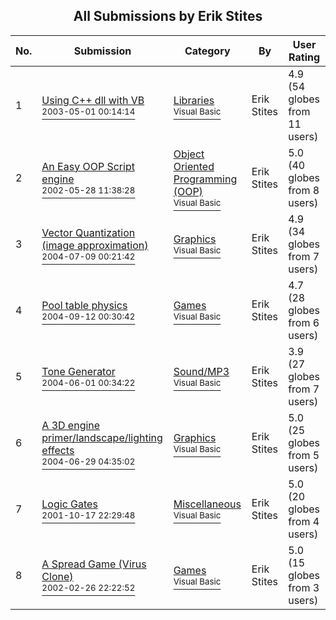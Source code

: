 ﻿<div align="center">

## All Submissions by Erik Stites

</div>

No.  | Submission | Category | By   | User Rating
---- | ---------- | -------- | ---- | -----------
1 | [Using C\+\+ dll with VB<br /><sup>2003-05-01 00:14:14</sup>](https://github.com/Planet-Source-Code/erik-stites-using-c-dll-with-vb__1-45369) | [Libraries<br /><sup>Visual Basic</sup>](../ByCategory/libraries__1-49.md) | Erik Stites | 4.9 (54 globes from 11 users)
2 | [An Easy OOP Script engine<br /><sup>2002-05-28 11:38:28</sup>](https://github.com/Planet-Source-Code/erik-stites-an-easy-oop-script-engine__1-35210) | [Object Oriented Programming \(OOP\)<br /><sup>Visual Basic</sup>](../ByCategory/object-oriented-programming-oop__1-47.md) | Erik Stites | 5.0 (40 globes from 8 users)
3 | [Vector Quantization \(image approximation\)<br /><sup>2004-07-09 00:21:42</sup>](https://github.com/Planet-Source-Code/erik-stites-vector-quantization-image-approximation__1-54833) | [Graphics<br /><sup>Visual Basic</sup>](../ByCategory/graphics__1-46.md) | Erik Stites | 4.9 (34 globes from 7 users)
4 | [Pool table physics<br /><sup>2004-09-12 00:30:42</sup>](https://github.com/Planet-Source-Code/erik-stites-pool-table-physics__1-56134) | [Games<br /><sup>Visual Basic</sup>](../ByCategory/games__1-38.md) | Erik Stites | 4.7 (28 globes from 6 users)
5 | [Tone Generator<br /><sup>2004-06-01 00:34:22</sup>](https://github.com/Planet-Source-Code/erik-stites-tone-generator__1-54115) | [Sound/MP3<br /><sup>Visual Basic</sup>](../ByCategory/sound-mp3__1-45.md) | Erik Stites | 3.9 (27 globes from 7 users)
6 | [A 3D engine primer/landscape/lighting effects<br /><sup>2004-06-29 04:35:02</sup>](https://github.com/Planet-Source-Code/erik-stites-a-3d-engine-primer-landscape-lighting-effects__1-54657) | [Graphics<br /><sup>Visual Basic</sup>](../ByCategory/graphics__1-46.md) | Erik Stites | 5.0 (25 globes from 5 users)
7 | [Logic Gates<br /><sup>2001-10-17 22:29:48</sup>](https://github.com/Planet-Source-Code/erik-stites-logic-gates__1-28586) | [Miscellaneous<br /><sup>Visual Basic</sup>](../ByCategory/miscellaneous__1-1.md) | Erik Stites | 5.0 (20 globes from 4 users)
8 | [A Spread Game \(Virus Clone\)<br /><sup>2002-02-26 22:22:52</sup>](https://github.com/Planet-Source-Code/erik-stites-a-spread-game-virus-clone__1-32143) | [Games<br /><sup>Visual Basic</sup>](../ByCategory/games__1-38.md) | Erik Stites | 5.0 (15 globes from 3 users)
